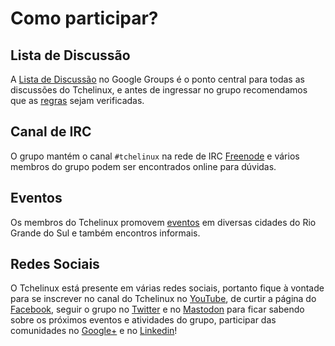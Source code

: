 Como participar?
================


## Lista de Discussão

A [Lista de Discussão](http://groups.google.com/group/tchelinux) no Google Groups é o ponto central para todas as discussões do Tchelinux, e antes de ingressar no grupo recomendamos que as [regras](regras.md) sejam verificadas. 

## Canal de IRC 

O grupo mantém o canal `#tchelinux` na rede de IRC [Freenode](http://www.freenode.net/) e vários membros do grupo podem ser encontrados online para dúvidas.

## Eventos

Os membros do Tchelinux promovem [eventos](eventos/calendario.md) em diversas cidades do Rio Grande do Sul e também encontros informais.

## Redes Sociais

O Tchelinux está presente em várias redes sociais, portanto fique à vontade para se inscrever no canal do Tchelinux no [YouTube](https://www.youtube.com/c/tchelinux), de curtir a página do [Facebook](https://facebook.com/tchelinux), seguir o grupo no [Twitter](https://twitter.com/tchelinux) e no [Mastodon](https://mastodon.social/@tchelinux) para ficar sabendo sobre os próximos eventos e atividades do grupo, participar das comunidades no [Google+](https://plus.google.com/+TchelinuxLUG) e no [Linkedin](https://www.linkedin.com/groups/771307)!

